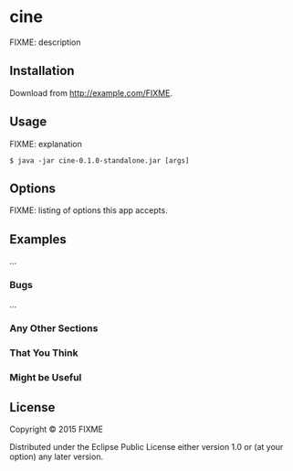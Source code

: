 # cine

FIXME: description

## Installation

Download from http://example.com/FIXME.

## Usage

FIXME: explanation

    $ java -jar cine-0.1.0-standalone.jar [args]

## Options

FIXME: listing of options this app accepts.

## Examples

...

### Bugs

...

### Any Other Sections
### That You Think
### Might be Useful

## License

Copyright © 2015 FIXME

Distributed under the Eclipse Public License either version 1.0 or (at
your option) any later version.
